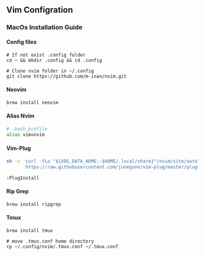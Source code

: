## Vim Configration
### MacOs Installation Guide
#### Config files
```console
# If not exist .config folder
cd ~ && mkdir .config && cd .config

# Clone nvim folder in ~/.config
git clone https://github.com/m-inan/nvim.git
```
#### Neovim
```console
brew install neovim
```
#### Alias Nvim
```sh
# .bash_profile
alias vim=nvim
```
#### Vim-Plug
```sh
sh -c 'curl -fLo "${XDG_DATA_HOME:-$HOME/.local/share}"/nvim/site/autoload/plug.vim --create-dirs \
       https://raw.githubusercontent.com/junegunn/vim-plug/master/plug.vim'
```
```
:PlugInstall
```
#### Rip Grep
```
brew install ripgrep
```

#### Tmux
```console
brew install tmux
```

```console
# move .tmux.conf home directory
cp ~/.config/nvim/.tmux.conf ~/.tmux.conf
```

